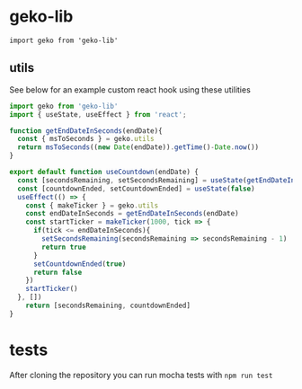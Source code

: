 # geko-lib

`import geko from 'geko-lib'`

## utils

See below for an example custom react hook using these utilities

```javascript
import geko from 'geko-lib'
import { useState, useEffect } from 'react';

function getEndDateInSeconds(endDate){
  const { msToSeconds } = geko.utils
  return msToSeconds((new Date(endDate)).getTime()-Date.now())
}

export default function useCountdown(endDate) {	
  const [secondsRemaining, setSecondsRemaining] = useState(getEndDateInSeconds(endDate));
  const [countdownEnded, setCountdownEnded] = useState(false)
  useEffect(() => {
    const { makeTicker } = geko.utils
    const endDateInSeconds = getEndDateInSeconds(endDate)
    const startTicker = makeTicker(1000, tick => {
      if(tick <= endDateInSeconds){
        setSecondsRemaining(secondsRemaining => secondsRemaining - 1)
        return true
      }
      setCountdownEnded(true)
      return false
    })
    startTicker()
  }, [])
	return [secondsRemaining, countdownEnded]
}
```

# tests

After cloning the repository you can run mocha tests with `npm run test`